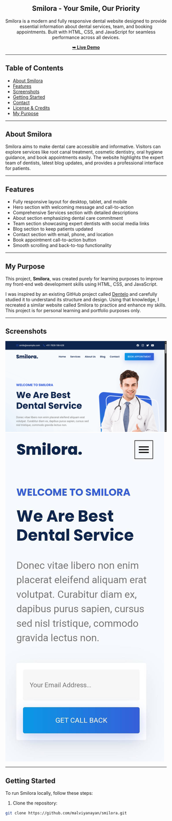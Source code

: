 <div align="center">

<br />
<br />

<h2 align="center">Smilora - Your Smile, Our Priority</h2>

Smilora is a modern and fully responsive dental website designed to provide essential information about dental services, team, and booking appointments. Built with HTML, CSS, and JavaScript for seamless performance across all devices.

<!-- Live demo link opens in new tab -->

<a href="https://smilora.netlify.app/" target="_blank" rel="noopener noreferrer"><strong>➥ Live Demo</strong></a>

</div>

---

## Table of Contents

- [About Smilora](#about-smilora)
- [Features](#features)
- [Screenshots](#screenshots)
- [Getting Started](#getting-started)
- [Contact](#contact)
- [License & Credits](#license--credits)
- [My Purpose](#my-purpose)

---

## About Smilora

Smilora aims to make dental care accessible and informative. Visitors can explore services like root canal treatment, cosmetic dentistry, oral hygiene guidance, and book appointments easily. The website highlights the expert team of dentists, latest blog updates, and provides a professional interface for patients.

---

## Features

- Fully responsive layout for desktop, tablet, and mobile
- Hero section with welcoming message and call-to-action
- Comprehensive Services section with detailed descriptions
- About section emphasizing dental care commitment
- Team section showcasing expert dentists with social media links
- Blog section to keep patients updated
- Contact section with email, phone, and location
- Book appointment call-to-action button
- Smooth scrolling and back-to-top functionality

---

## My Purpose

This project, **Smilora**, was created purely for learning purposes to improve my front-end web development skills using HTML, CSS, and JavaScript.

I was inspired by an existing GitHub project called [Dentelo](https://github.com/example/dentelo) and carefully studied it to understand its structure and design. Using that knowledge, I recreated a similar website called Smilora to practice and enhance my skills.  
This project is for personal learning and portfolio purposes only.

---

## Screenshots

![Smilora Desktop](./readme-images/desktop.png "Desktop View")  
![Smilora Mobile](./readme-images/mobile.jpeg "Mobile View")

---

## Getting Started

To run Smilora locally, follow these steps:

1. Clone the repository:

```bash
git clone https://github.com/malviyanayan/smilora.git
```
